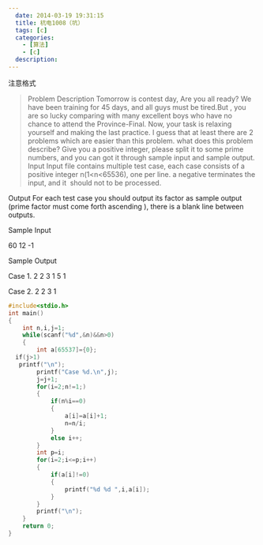 ```yaml
---
  date: 2014-03-19 19:31:15
  title: 杭电1008（坑）
  tags: [c]
  categories:
    - [算法]
    - [c]
  description:
---
```



注意格式
>Problem Description
Tomorrow is contest day, Are you all ready?
We have been training for 45 days, and all guys must be tired.But , you are so lucky comparing with many excellent boys who have no chance to attend the Province-Final.
Now, your task is relaxing yourself and making the last practice. I guess that at least there are 2 problems which are easier than this problem.
what does this problem describe?
Give you a positive integer, please split it to some prime numbers, and you can got it through sample input and sample output.
Input
Input file contains multiple test case, each case consists of a positive integer n(1<n<65536), one per line. a negative terminates the input, and it  should not to be processed.

Output
For each test case you should output its factor as sample output (prime factor must come forth ascending ), there is a blank line between outputs.

Sample Input

60
12
-1

Sample Output

Case 1.
2 2 3 1 5 1

Case 2.
2 2 3 1


```c
#include<stdio.h>
int main()
{
    int n,i,j=1;
    while(scanf("%d",&n)&&n>0)
    {
        int a[65537]={0};
  if(j>1)
   printf("\n");
        printf("Case %d.\n",j);
        j=j+1;
        for(i=2;n!=1;)
        {
            if(n%i==0)
            {
                a[i]=a[i]+1;
                n=n/i;
            }
            else i++;
        }
        int p=i;
        for(i=2;i<=p;i++)
        {
            if(a[i]!=0)
            {
                printf("%d %d ",i,a[i]);
            }
        }
        printf("\n");
    }
    return 0;
}
```

 
 



